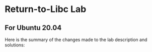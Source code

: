 # Return-to-Libc Lab

## For Ubuntu 20.04

Here is the summary of the changes made to the lab description
and solutions:


